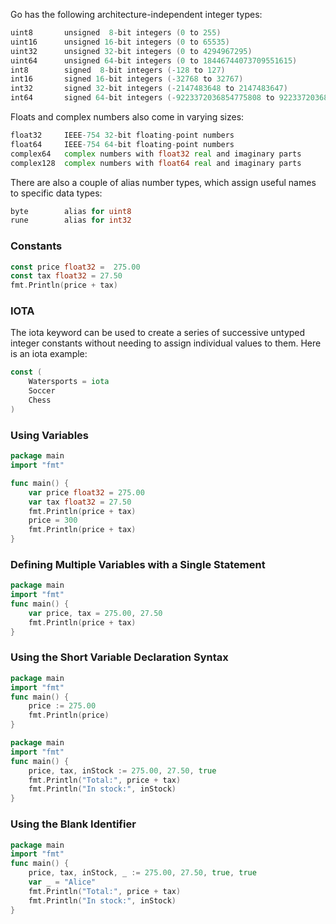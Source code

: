 Go has the following architecture-independent integer types:
```go
uint8       unsigned  8-bit integers (0 to 255)
uint16      unsigned 16-bit integers (0 to 65535)
uint32      unsigned 32-bit integers (0 to 4294967295)
uint64      unsigned 64-bit integers (0 to 18446744073709551615)
int8        signed  8-bit integers (-128 to 127)
int16       signed 16-bit integers (-32768 to 32767)
int32       signed 32-bit integers (-2147483648 to 2147483647)
int64       signed 64-bit integers (-9223372036854775808 to 9223372036854775807)
```

Floats and complex numbers also come in varying sizes:
```go
float32     IEEE-754 32-bit floating-point numbers
float64     IEEE-754 64-bit floating-point numbers
complex64   complex numbers with float32 real and imaginary parts
complex128  complex numbers with float64 real and imaginary parts
```

There are also a couple of alias number types, which assign useful names to specific data types:
```go
byte        alias for uint8
rune        alias for int32 
```

### Constants
```go
const price float32 =  275.00
const tax float32 = 27.50
fmt.Println(price + tax)
```

### IOTA

The iota keyword can be used to create a series of successive untyped integer constants without needing to assign individual values to them. Here is an iota example:
```go
const ( 
	Watersports = iota 
	Soccer 
	Chess 
)
```

### Using Variables
```go
package main 
import "fmt" 

func main() { 
	var price float32 = 275.00 
	var tax float32 = 27.50 
	fmt.Println(price + tax) 
	price = 300 
	fmt.Println(price + tax) 
}
```

### Defining Multiple Variables with a Single Statement
```go
package main 
import "fmt" 
func main() { 
	var price, tax = 275.00, 27.50 
	fmt.Println(price + tax) 
}
```

### Using the Short Variable Declaration Syntax
```go
package main 
import "fmt" 
func main() { 
	price := 275.00 
	fmt.Println(price) 
}
```

```go
package main 
import "fmt" 
func main() { 
	price, tax, inStock := 275.00, 27.50, true 
	fmt.Println("Total:", price + tax) 
	fmt.Println("In stock:", inStock) 
}
```

### Using the Blank Identifier
```go
package main 
import "fmt" 
func main() { 
	price, tax, inStock, _ := 275.00, 27.50, true, true 
	var _ = "Alice" 
	fmt.Println("Total:", price + tax) 
	fmt.Println("In stock:", inStock) 
}
```


